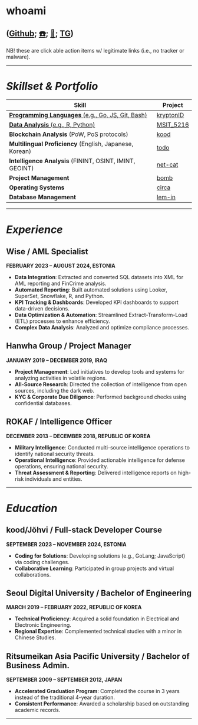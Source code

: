 # whoami
## **([Github](https://github.com/bob-606/); [☎️](tel:+37258802547); [📧](mailto:kood@jjl.ch); [TG](https://t.me/musubito))**
NB!  these are click able action items w/ legitimate links (i.e., no tracker or malware).

---

# ***Skillset & Portfolio***

| **Skill**                      | **Project**                                                                                 |
|---------------------------------|-------------------------------------------------------------------------------------------------------|
| [**Programming Languages** (e.g., Go, JS, Git, Bash)](https://github.com/bob-606/)| [kryptonID](https://github.com/deorlovnis/KryptonID/blob/main/kryptonID%20(1).pdf)|
|[**Data Analysis** (e.g., R, Python)](https://github.com/bob-606/) | [MSIT_5216](https://github.com/bob-606/MSIT_5216) |
| **Blockchain Analysis** (PoW, PoS protocols) | [kood](https://kood.jjl.ch/)|
| **Multilingual Proficiency** (English, Japanese, Korean) | [todo](https://todo.jjl.ch/) |
| **Intelligence Analysis** (FININT, OSINT, IMINT, GEOINT) | [net-cat](https://github.com/bob-606/net-cat)|
| **Project Management**          | [bomb](https://bomb.jjl.ch/)|
| **Operating Systems**      | [circa](https://circa.jjl.ch/)|
| **Database Management**         | [lem-in](https://github.com/bob-606/lem-in)|

---

# ***Experience***
## Wise / AML Specialist
**FEBRUARY 2023 – AUGUST 2024, ESTONIA**
- **Data Integration**: Extracted and converted SQL datasets into XML for AML reporting and FinCrime analysis.
- **Automated Reporting**: Built automated solutions using Looker, SuperSet, Snowflake, R, and Python.
- **KPI Tracking & Dashboards**: Developed KPI dashboards to support data-driven decisions.
- **Data Optimization & Automation**: Streamlined Extract-Transform-Load (ETL) processes to enhance efficiency.
- **Complex Data Analysis**: Analyzed and optimize compliance processes.

## Hanwha Group / Project Manager
**JANUARY 2019 – DECEMBER 2019, IRAQ**
- **Project Management**: Led initiatives to develop tools and systems for analyzing activities in volatile regions.
- **All-Source Research**: Directed the collection of intelligence from open sources, including the dark web.
- **KYC & Corporate Due Diligence**: Performed background checks using confidential databases. 

## ROKAF / Intelligence Officer
**DECEMBER 2013 – DECEMBER 2018, REPUBLIC OF KOREA**
- **Military Intelligence**: Conducted multi-source intelligence operations to identify national security threats.
- **Operational Intelligence**: Provided actionable intelligence for defense operations, ensuring national security.
- **Threat Assessment & Reporting**: Delivered intelligence reports on high-risk individuals and entities.

---

# ***Education***
## kood/Jõhvi / Full-stack Developer Course
**SEPTEMBER 2023 – NOVEMBER 2024, ESTONIA**
- **Coding for Solutions**: Developing solutions (e.g., GoLang; JavaScript) via coding challenges.
- **Collaborative Learning**: Participated in group projects and virtual collaborations.

## Seoul Digital University / Bachelor of Engineering
**MARCH 2019 – FEBRUARY 2022, REPUBLIC OF KOREA**
- **Technical Proficiency**: Acquired a solid foundation in Electrical and Electronic Engineering.
- **Regional Expertise**: Complemented technical studies with a minor in Chinese Studies.

## Ritsumeikan Asia Pacific University / Bachelor of Business Admin.
**SEPTEMBER 2009 – SEPTEMBER 2012, JAPAN**
- **Accelerated Graduation Program**: Completed the course in 3 years instead of the traditional 4-year duration.
- **Consistent Performance**: Awarded a scholarship based on outstanding academic records.

---
